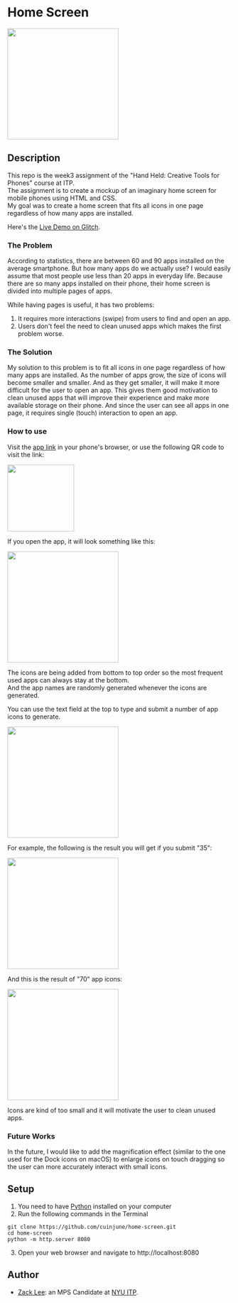 # Home Screen

<img src="screenshot1.jpg" width="250"/>

## Description

This repo is the week3 assignment of the "Hand Held: Creative Tools for Phones" course at ITP.  
The assignment is to create a mockup of an imaginary home screen for mobile phones using HTML and CSS.  
My goal was to create a home screen that fits all icons in one page regardless of how many apps are installed.

Here's the [Live Demo on Glitch](https://cuinjune-home-screen.glitch.me/).

### The Problem

According to statistics, there are between 60 and 90 apps installed on the average smartphone. 
But how many apps do we actually use? I would easily assume that most people use less than 20 apps in everyday life.
Because there are so many apps installed on their phone, their home screen is divided into multiple pages of apps.

While having pages is useful, it has two problems:
1. It requires more interactions (swipe) from users to find and open an app.
2. Users don't feel the need to clean unused apps which makes the first problem worse.

### The Solution

My solution to this problem is to fit all icons in one page regardless of how many apps are installed.
As the number of apps grow, the size of icons will become smaller and smaller. And as they get smaller, it will make it more difficult for the user to open an app.
This gives them good motivation to clean unused apps that will improve their experience and make more available storage on their phone. 
And since the user can see all apps in one page, it requires single (touch) interaction to open an app.


### How to use

Visit the [app link](https://cuinjune-home-screen.glitch.me/) in your phone's browser, or use the following QR code to visit the link:

<img src="qrcode.png" width="150"/>

If you open the app, it will look something like this:

<img src="screenshot1.jpg" width="250"/>

The icons are being added from bottom to top order so the most frequent used apps can always stay at the bottom.  
And the app names are randomly generated whenever the icons are generated.   

You can use the text field at the top to type and submit a number of app icons to generate.  

<img src="screenshot2.jpg" width="250"/>

For example, the following is the result you will get if you submit "35":

<img src="screenshot3.jpg" width="250"/>

And this is the result of "70" app icons:

<img src="screenshot4.jpg" width="250"/>

Icons are kind of too small and it will motivate the user to clean unused apps.

### Future Works

In the future, I would like to add the magnification effect (similar to the one used for the Dock icons on macOS) to enlarge icons on touch dragging so the user can more accurately interact with small icons. 

## Setup

1. You need to have [Python](https://realpython.com/installing-python/) installed on your computer
2. Run the following commands in the Terminal
```
git clone https://github.com/cuinjune/home-screen.git
cd home-screen
python -m http.server 8080
```
3. Open your web browser and navigate to http://localhost:8080

## Author
* [Zack Lee](https://www.cuinjune.com/about): an MPS Candidate at [NYU ITP](https://itp.nyu.edu).
